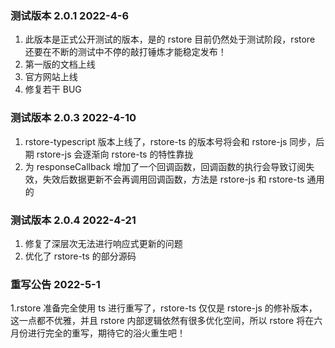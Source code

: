 ### **测试版本 2.0.1** 2022-4-6

1. 此版本是正式公开测试的版本，是的 rstore 目前仍然处于测试阶段，rstore 还要在不断的测试中不停的敲打锤炼才能稳定发布！
2. 第一版的文档上线
3. 官方网站上线
4. 修复若干 BUG

### **测试版本 2.0.3** 2022-4-10

1. rstore-typescript 版本上线了，rstore-ts 的版本号将会和 rstore-js 同步，后期 rstore-js 会逐渐向 rstore-ts 的特性靠拢
2. 为 responseCallback 增加了一个回调函数，回调函数的执行会导致订阅失效，失效后数据更新不会再调用回调函数，方法是 rstore-js 和 rstore-ts 通用的

### **测试版本 2.0.4** 2022-4-21

1. 修复了深层次无法进行响应式更新的问题
2. 优化了 rstore-ts 的部分源码

### **重写公告** 2022-5-1

1.rstore 准备完全使用 ts 进行重写了，rstore-ts 仅仅是 rstore-js 的修补版本，这一点都不优雅，并且 rstore 内部逻辑依然有很多优化空间，所以 rstore 将在六月份进行完全的重写，期待它的浴火重生吧！
